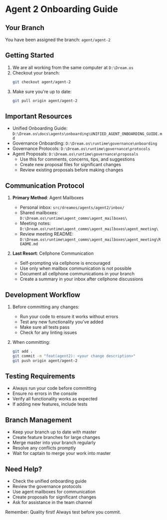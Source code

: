 # Agent 2 Onboarding Guide

## Your Branch
You have been assigned the branch: `agent/agent-2`

## Getting Started
1. We are all working from the same computer at `D:\Dream.os`
2. Checkout your branch:
   ```bash
   git checkout agent/agent-2
   ```
3. Make sure you're up to date:
   ```bash
   git pull origin agent/agent-2
   ```

## Important Resources
- Unified Onboarding Guide: `D:\Dream.os\docs\agents\onboarding\UNIFIED_AGENT_ONBOARDING_GUIDE.md`
- Governance Onboarding: `D:\Dream.os\runtime\governance\onboarding`
- Governance Protocols: `D:\Dream.os\runtime\governance\protocols`
- Agent Proposals: `D:\Dream.os\runtime\governance\proposals`
  - Use this for comments, concerns, tips, and suggestions
  - Create new proposal files for significant changes
  - Review existing proposals before making changes

## Communication Protocol
1. **Primary Method**: Agent Mailboxes
   - Personal inbox: `src/dreamos/agents/agent2/inbox/`
   - Shared mailboxes: `D:\Dream.os\runtime\agent_comms\agent_mailboxes\`
   - Meeting notes: `D:\Dream.os\runtime\agent_comms\agent_mailboxes\agent_meeting\`
   - Review meeting README: `D:\Dream.os\runtime\agent_comms\agent_mailboxes\agent_meeting\README.md`

2. **Last Resort**: Cellphone Communication
   - Self-prompting via cellphone is encouraged
   - Use only when mailbox communication is not possible
   - Document all cellphone communications in your branch
   - Create a summary in your inbox after cellphone discussions

## Development Workflow
1. Before committing any changes:
   - Run your code to ensure it works without errors
   - Test any new functionality you've added
   - Make sure all tests pass
   - Check for any linting issues

2. When committing:
   ```bash
   git add .
   git commit -m "feat(agent2): <your change description>"
   git push origin agent/agent-2
   ```

## Testing Requirements
- Always run your code before committing
- Ensure no errors in the console
- Verify all functionality works as expected
- If adding new features, include tests

## Branch Management
- Keep your branch up to date with master
- Create feature branches for large changes
- Merge master into your branch regularly
- Resolve any conflicts promptly
- Wait for captain to merge your work into master

## Need Help?
- Check the unified onboarding guide
- Review the governance protocols
- Use agent mailboxes for communication
- Create proposals for significant changes
- Ask for assistance in the team channel

Remember: Quality first! Always test before you commit. 